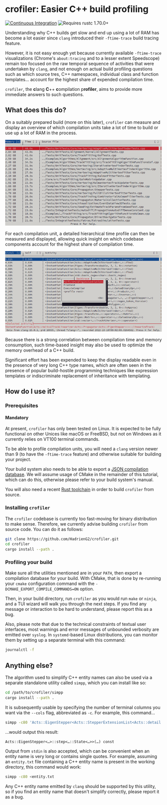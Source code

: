 # crofiler: Easier C++ build profiling

<!-- Not published on crates.io yet!
[![On crates.io](https://img.shields.io/crates/v/crofiler.svg)](https://crates.io/crates/crofiler)
[![On docs.rs](https://docs.rs/crofiler/badge.svg)](https://docs.rs/crofiler/)
-->
[![Continuous Integration](https://github.com/HadrienG2/crofiler/workflows/Continuous%20Integration/badge.svg)](https://github.com/HadrienG2/crofiler/actions?query=workflow%3A%22Continuous+Integration%22)
![Requires rustc 1.70.0+](https://img.shields.io/badge/rustc-1.70.0+-red.svg)

Understanding why C++ builds get slow and end up using a lot of RAM has become a
lot easier since `clang` introduced their `-ftime-trace` build tracing feature.

However, it is not easy enough yet because currently available `-ftime-trace`
visualizations (Chrome's `about:tracing` and to a lesser extent Speedscope)
remain too focused on the raw temporal sequence of activities that were
undertaken by `clang`, and not enough on actual build profiling questions such
as which source tres, C++ namespaces, individual class and function templates...
account for the highest share of expended compilation time.

`crofiler`, the **c**lang **C**++ **c**ompilation p**rofiler**, aims to provide
more immediate answers to such questions.


## What does this do?

On a suitably prepared build (more on this later), `crofiler` can measure and
display an overview of which compilation units take a lot of time to build or
use up a lot of RAM in the process.

![Full-build profile](docs/Build_Profile.png)

For each compilation unit, a detailed hierarchical time profile can then be
measured and displayed, allowing quick insight on which codebase components
account for the highest share of compilation time.

![Compilation unit profile](docs/Unit_Profile.png)

Because there is a strong correlation between compilation time and memory
consumption, such time-based insight may also be used to optimize the memory
overhead of a C++ build.

Significant effort has been expended to keep the display readable even in the
presence of very long C++ type names, which are often seen in the presence of
popular build-hostile programming techniques like expression templates or
indiscriminate replacement of inheritance with templating.


## How do I use it?

### Prerequisites

#### Mandatory

At present, `crofiler` has only been tested on Linux. It is expected to be fully
functional on other Unices like macOS or FreeBSD, but not on Windows as it
currently relies on VT100 terminal commands.

To be able to profile compilation units, you will need a `clang` version newer
than 9 (to have the `-ftime-trace` feature) and otherwise suitable for building
your project.

Your build system also needs to be able to export a
[JSON compilation database](https://clang.llvm.org/docs/JSONCompilationDatabase.html).
We will assume usage of CMake in the remainder of this tutorial, which can do
this, otherwise please refer to your build system's manual.

You will also need a recent [Rust toolchain](https://www.rust-lang.org/learn/get-started)
in order to build `crofiler` from source.

### Installing `crofiler`

The `crofiler` codebase is currently too fast-moving for binary distribution to
make sense. Therefore, we currently advise building `crofiler` from source code.
You can do it as follows:

```bash
git clone https://github.com/HadrienG2/crofiler.git
cd crofiler
cargo install --path .
```

### Profiling your build

Make sure all the utilities mentioned are in your `PATH`, then export a
compilation database for your build. With CMake, that is done by re-running your
`cmake` configuration command with the `-DCMAKE_EXPORT_COMPILE_COMMANDS=ON`
option.

Then, in your build directory, run `crofiler` as you would run `make` or
`ninja`, and a TUI wizard will walk you through the next steps. If you find
any message or interaction to be hard to understand, please report this as a bug.

Also, please note that due to the technical constraints of textual user
interfaces, most warnings and error messages of unbounded verbosity are emitted
over `syslog`. In `systemd`-based Linux distributions, you can monitor them by
setting up a separate terminal with this command:

```bash
journalctl -f
```


## Anything else?

The algorithm used to simplify C++ entity names can also be used via a separate
standalone utility called `simpp`, which you can install like so:

```bash
cd /path/to/crofiler/simpp
cargo install --path .
```

It is subsequently usable by specifying the number of terminal columns you want
via the `--cols` flag, abbreviated as `-c`. For example, this command...

```bash
simpp -c80 'Acts::EigenStepper<Acts::StepperExtensionList<Acts::detail::GenericDefaultExtension<double> >, Acts::detail::VoidAuctioneer>::step<Acts::Propagator<Acts::EigenStepper<>, Acts::Navigator>::State<Acts::PropagatorOptions<Acts::ActionList<ActsFatras::detail::SimulationActor<std::mersenne_twister_engine<long unsigned int, 32, 624, 397, 31, 2567483615, 11, 4294967295, 7, 2636928640, 15, 4022730752, 18, 1812433253>, ActsFatras::NoDecay, ActsFatras::InteractionList<ActsFatras::ContinuousProcess<ActsFatras::detail::ScatteringImpl<ActsFatras::detail::Highland>, ActsFatras::ChargedSelector, ActsFatras::EveryParticle, ActsFatras::EveryParticle>, ActsFatras::ContinuousProcess<ActsFatras::BetheBloch, ActsFatras::ChargedSelector, ActsFatras::Min<ActsFatras::Casts::P>, ActsFatras::EveryParticle>, ActsFatras::ContinuousProcess<ActsFatras::BetheHeitler, ActsFatras::AbsPdgSelector<(Acts::PdgParticle)11>, ActsFatras::Min<ActsFatras::Casts::P>, ActsFatras::Min<ActsFatras::Casts::P> > >, (anonymous namespace)::HitSurfaceSelector> >, Acts::AbortList<ActsFatras::detail::SimulationActor<std::mersenne_twister_engine<long unsigned int, 32, 624, 397, 31, 2567483615, 11, 4294967295, 7, 2636928640, 15, 4022730752, 18, 1812433253>, ActsFatras::NoDecay, ActsFatras::InteractionList<ActsFatras::ContinuousProcess<ActsFatras::detail::ScatteringImpl<ActsFatras::detail::Highland>, ActsFatras::ChargedSelector, ActsFatras::EveryParticle, ActsFatras::EveryParticle>, ActsFatras::ContinuousProcess<ActsFatras::BetheBloch, ActsFatras::ChargedSelector, ActsFatras::Min<ActsFatras::Casts::P>, ActsFatras::EveryParticle>, ActsFatras::ContinuousProcess<ActsFatras::BetheHeitler, ActsFatras::AbsPdgSelector<(Acts::PdgParticle)11>, ActsFatras::Min<ActsFatras::Casts::P>, ActsFatras::Min<ActsFatras::Casts::P> > >, (anonymous namespace)::HitSurfaceSelector>::ParticleNotAlive, Acts::EndOfWorldReached, Acts::PathLimitReached> > > >(Acts::Propagator<Acts::EigenStepper<Acts::StepperExtensionList<Acts::detail::GenericDefaultExtension<double> >, Acts::detail::VoidAuctioneer>, Acts::Navigator>::State<Acts::PropagatorOptions<Acts::ActionList<ActsFatras::detail::SimulationActor<std::mersenne_twister_engine<unsigned long, 32, 624, 397, 31, 2567483615, 11, 4294967295, 7, 2636928640, 15, 4022730752, 18, 1812433253>, ActsFatras::NoDecay, ActsFatras::InteractionList<ActsFatras::ContinuousProcess<ActsFatras::detail::ScatteringImpl<ActsFatras::detail::Highland>, ActsFatras::ChargedSelector, ActsFatras::EveryParticle, ActsFatras::EveryParticle>, ActsFatras::ContinuousProcess<ActsFatras::BetheBloch, ActsFatras::ChargedSelector, ActsFatras::Min<ActsFatras::Casts::P>, ActsFatras::EveryParticle>, ActsFatras::ContinuousProcess<ActsFatras::BetheHeitler, ActsFatras::AbsPdgSelector<(Acts::PdgParticle)11>, ActsFatras::Min<ActsFatras::Casts::P>, ActsFatras::Min<ActsFatras::Casts::P> > >, (anonymous namespace)::HitSurfaceSelector> >, Acts::AbortList<ActsFatras::detail::SimulationActor<std::mersenne_twister_engine<unsigned long, 32, 624, 397, 31, 2567483615, 11, 4294967295, 7, 2636928640, 15, 4022730752, 18, 1812433253>, ActsFatras::NoDecay, ActsFatras::InteractionList<ActsFatras::ContinuousProcess<ActsFatras::detail::ScatteringImpl<ActsFatras::detail::Highland>, ActsFatras::ChargedSelector, ActsFatras::EveryParticle, ActsFatras::EveryParticle>, ActsFatras::ContinuousProcess<ActsFatras::BetheBloch, ActsFatras::ChargedSelector, ActsFatras::Min<ActsFatras::Casts::P>, ActsFatras::EveryParticle>, ActsFatras::ContinuousProcess<ActsFatras::BetheHeitler, ActsFatras::AbsPdgSelector<(Acts::PdgParticle)11>, ActsFatras::Min<ActsFatras::Casts::P>, ActsFatras::Min<ActsFatras::Casts::P> > >, (anonymous namespace)::HitSurfaceSelector>::ParticleNotAlive, Acts::EndOfWorldReached, Acts::PathLimitReached> > > &) const'
```

...would output this result:

```
Acts::EigenStepper<…>::step<…::State<…>>(…) const
```

Output from `stdin` is also accepted, which can be convenient when an entity
name is very long or contains single quotes. For example, assuming an
`entity.txt` file containing a C++ entity name is present in the working
directory, this command would work:

```bash
simpp -c80 <entity.txt
```

Any C++ entity name emitted by `clang` should be supported by this utility, so
if you find an entity name that doesn't simplify correctly, please report it as
a bug.
